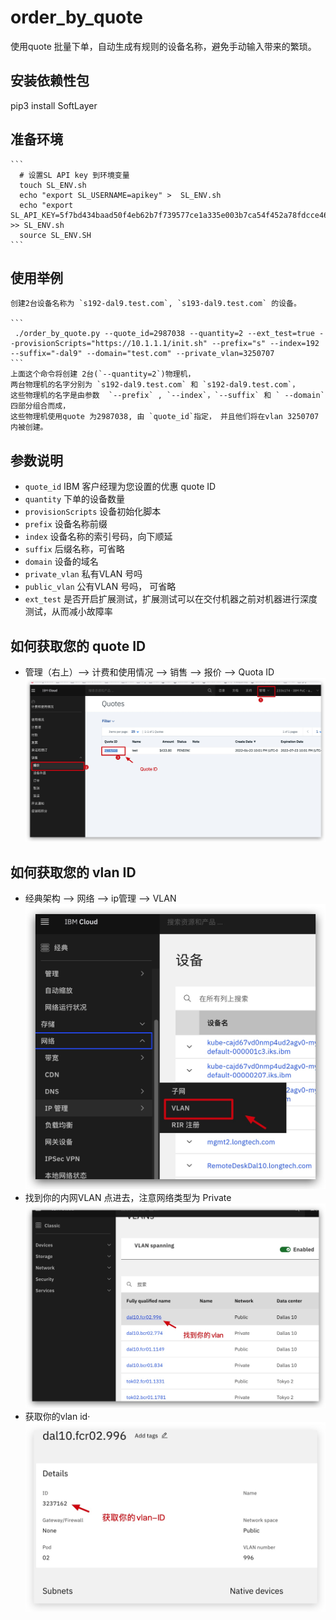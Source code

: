 
# order_by_quote

使用quote 批量下单，自动生成有规则的设备名称，避免手动输入带来的繁琐。

## 安装依赖性包
pip3 install SoftLayer

## 准备环境
    ```
      # 设置SL API key 到环境变量
      touch SL_ENV.sh
      echo "export SL_USERNAME=apikey" >  SL_ENV.sh
      echo "export SL_API_KEY=5f7bd434baad50f4eb62b7f739577ce1a335e003b7ca54f452a78fdcce460739" >> SL_ENV.sh
      source SL_ENV.SH
    ```

## 使用举例
    创建2台设备名称为 `s192-dal9.test.com`, `s193-dal9.test.com` 的设备。

    ```
     ./order_by_quote.py --quote_id=2987038 --quantity=2 --ext_test=true --provisionScripts="https://10.1.1.1/init.sh" --prefix="s" --index=192 --suffix="-dal9" --domain="test.com" --private_vlan=3250707
    ```
    上面这个命令将创建 2台(`--quantity=2`)物理机，  
    两台物理机的名字分别为 `s192-dal9.test.com` 和 `s192-dal9.test.com`，  
    这些物理机的名字是由参数  `--prefix` , `--index`，`--suffix` 和 ` --domain` 四部分组合而成，  
    这些物理机使用quote 为2987038, 由 `quote_id`指定， 并且他们将在vlan 3250707 内被创建。  

## 参数说明
 - `quote_id`             IBM 客户经理为您设置的优惠 quote ID
 - `quantity`             下单的设备数量
 - `provisionScripts`     设备初始化脚本
 - `prefix`               设备名称前缀 
 - `index`                设备名称的索引号码，向下顺延
 - `suffix`               后缀名称，可省略
 - `domain`               设备的域名
 - `private_vlan`         私有VLAN 号吗 
 - `public_vlan`          公有VLAN 号吗， 可省略
 - `ext_test`             是否开启扩展测试，扩展测试可以在交付机器之前对机器进行深度测试，从而减小故障率

## 如何获取您的 quote ID
  - 管理（右上）——> 计费和使用情况 ——> 销售  ——> 报价 ——>  Quota ID
  ![1](./img/1.jpg)
## 如何获取您的 vlan ID 

  - 经典架构 ——> 网络 ——> ip管理 ——> VLAN  
    ![1](./img/2.jpg)
  - 找到你的内网VLAN 点进去，注意网络类型为 Private
    ![1](./img/3.jpg) 
  - 获取你的vlan id·
    ![1](./img/4.jpg)